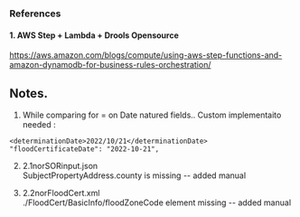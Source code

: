 ### References

#### 1. AWS Step + Lambda + Drools Opensource
https://aws.amazon.com/blogs/compute/using-aws-step-functions-and-amazon-dynamodb-for-business-rules-orchestration/

## Notes.  
1. While comparing for = on Date natured fields.. 
  Custom implementaito needed : 
```
<determinationDate>2022/10/21</determinationDate>
"floodCertificateDate": "2022-10-21",
```

2. 2.1norSORinput.json   
  SubjectPropertyAddress.county is missing -- added manual  

3. 2.2norFloodCert.xml  
   ./FloodCert/BasicInfo/floodZoneCode element missing -- added manual  
